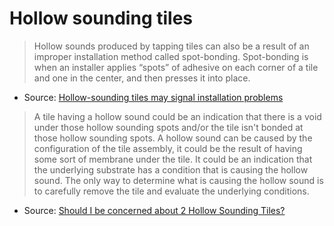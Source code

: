 # Hollow sounding tiles

> Hollow sounds produced by tapping tiles can also be a result of an improper installation method called spot-bonding. Spot-bonding is when an installer applies “spots” of adhesive on each corner of a tile and one in the center, and then presses it into place.

* Source: [Hollow-sounding tiles may signal installation problems](https://www.tileletter.com/hollow-sounding-tiles-may-signal-installation-problems/)

> A tile having a hollow sound could be an indication that there is a void under those hollow sounding spots and/or the tile isn't bonded at those hollow sounding spots.  A hollow sound can be caused by the configuration of the tile assembly, it could be the result of having some sort of membrane under the tile.  It could be an indication that the underlying substrate has a condition that is causing the hollow sound.  The only way to determine what is causing the hollow sound is to carefully remove the tile and evaluate the underlying conditions.

* Source: [Should I be concerned about 2 Hollow Sounding Tiles?](https://ctasc.com/expert-answers/should-i-be-concerned-about-2-hollow-sounding-tiles/)

